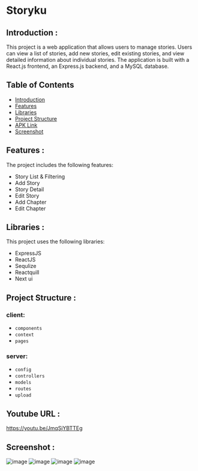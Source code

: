 # Storyku

## <a name="introduction"></a> Introduction :
This project is a web application that allows users to manage stories. Users can view a list of stories, add new stories, edit existing stories, and view detailed information about individual stories. The application is built with a React.js frontend, an Express.js backend, and a MySQL database.

## Table of Contents

- [Introduction](#introduction)
- [Features](#features)
- [Libraries](#libraries)
- [Project Structure](#project-structures)
- [APK Link](#apk-link)
- [Screenshot](#ss)

## <a name="features"></a> Features :
The project includes the following features:
- Story List & Filtering
- Add Story
- Story Detail
- Edit Story
- Add Chapter
- Edit Chapter

## <a name="libraries"></a> Libraries :
This project uses the following libraries:
- ExpressJS
- ReactJS
- Sequlize
- Reactquill
- Next ui

## <a name="project-structures"></a> Project Structure :
### client:
* `components`
* `context`
* `pages`
### server:
* `config`
* `controllers`
* `models`
* `routes`
* `upload`

## <a name="apk-link"></a> Youtube URL :
https://youtu.be/JmqSjYBTTEg

## <a name="ss"></a> Screenshot :
![image](https://github.com/user-attachments/assets/90f0daa0-7252-4ec0-9542-1ce1e40834c4)
![image](https://github.com/user-attachments/assets/10e329e8-2a1e-4e1e-9c55-7c71c00b81eb)
![image](https://github.com/user-attachments/assets/b37456f6-7c9b-48fd-8051-d2d061d02654)
![image](https://github.com/user-attachments/assets/69694c00-b74b-43f1-92d1-8097c1b3d17c)



